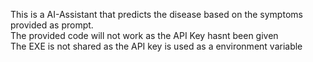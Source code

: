 This is a AI-Assistant that predicts the disease based on the symptoms provided as prompt.  
The provided code will not work as the API Key hasnt been given  
The EXE is not shared as the API key is used as a environment variable
